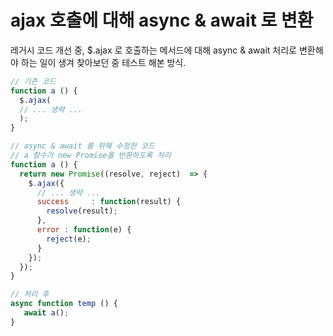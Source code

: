 # ajax 호출에 대해 async & await 로 변환
레거시 코드 개선 중, $.ajax 로 호출하는 메서드에 대해 async & await 처리로 변환해야 하는 일이 생겨 찾아보던 중 테스트 해본 방식.
```javascript
// 기존 코드
function a () {
  $.ajax(
  // ... 생략 ...
  );
}

// async & await 를 위해 수정한 코드
// a 함수가 new Promise를 반환하도록 처리
function a () {
  return new Promise((resolve, reject)  => {
    $.ajax({
      // ... 생략 ...
      success     : function(result) {
        resolve(result);
      },
      error : function(e) {
        reject(e);
      }
    });
  });
}

// 처리 후
async function temp () {
   await a();
}

```
